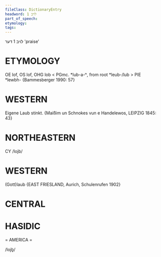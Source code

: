```yaml
---
fileClass: DictionaryEntry
headword: לויב 1
part_of_speech: 
etymology: 
tags: 
---
```

לויב 1
דער
'praise'

ETYMOLOGY
===========
OE lof, OS lof, OHG lob < PGmc. *lub-a-ⁿ, from root *leub-/lub > PIE *lewbh-
{Bammesberger 1990: 57}

WESTERN
========

Eigene Laub stinkt.
{Maißim un Schnokes vun e Handelewos, LEIPZIG 1845: 43}

NORTHEASTERN
==============

CY /lojb/

WESTERN
========

(Gott)laub {EAST FRIESLAND, Aurich, Schulenrufen 1902}

CENTRAL
========

HASIDIC
=======
= AMERICA = 

/lojb̥/